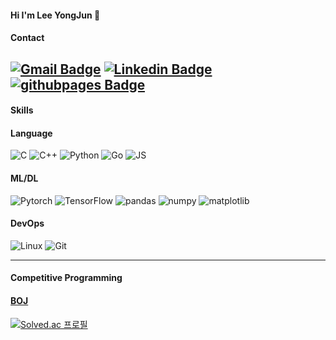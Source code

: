 #### Hi I'm Lee YongJun 👋

#### Contact
[![Gmail Badge](https://img.shields.io/badge/Gmail-d14836?style=flat&logo=Gmail&logoColor=white&link=mailto:jqueen.astro@gmail.com)](mailto:jqueen.astro@gmail.com)
[![Linkedin Badge](https://img.shields.io/badge/-LinkedIn-blue?style=flat&logo=Linkedin&logoColor=white&link=https://www.linkedin.com/in/yongjun-lee-47b0201bb/)](https://www.linkedin.com/in/yongjun-lee-47b0201bb/)
[![githubpages Badge](https://img.shields.io/badge/git%20blog-black?style=flat&logo=github&logoColor=white&link=https://elwhyjay.github.io/)](https://elwhyjay.github.io/)
---

#### Skills

#### Language
![C](https://img.shields.io/badge/C-A8B9CC?style=flat&logo=C%2B%2B&logoColor=white)
![C++](https://img.shields.io/badge/C++-00599C?style=flat&logo=C%2B%2B&logoColor=white)
![Python](https://img.shields.io/badge/Python-3766AB?style=flat&logo=Python&logoColor=white)
![Go](https://img.shields.io/badge/Go-00ADD8?style=flat&logo=Go&logoColor=white)
![JS](https://img.shields.io/badge/JavaScript-F7DF1E?style=flat&logo=JavaScript&logoColor=grey)


#### ML/DL
![Pytorch](https://img.shields.io/badge/Pytorch-EE4C2C?style=flat&logo=Pytorch&logoColor=white)
![TensorFlow](https://img.shields.io/badge/Tensorflow-FF6F00?style=flat&logo=Tensorflow&logoColor=white)
![pandas](https://img.shields.io/badge/pandas-150458?style=flat&logo=pandas&logoColor=white)
![numpy](https://img.shields.io/badge/numpy-13243?style=flat&logo=numpy&logoColor=white)
![matplotlib](https://img.shields.io/badge/matplotlib-008FC7?style=flat)

#### DevOps
![Linux](https://img.shields.io/badge/Linux-FCC624?style=flat&logo=linux&logoColor=black)
![Git](https://img.shields.io/badge/git-F05032?style=flat&logo=git&logoColor=white)

---
#### Competitive Programming

#### [BOJ](https://www.acmicpc.net/)
[![Solved.ac
프로필](http://mazassumnida.wtf/api/v2/generate_badge?boj=lyj4032)](https://solved.ac/lyj4032)

